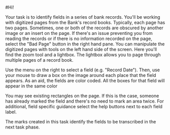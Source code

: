 #Hi!

Your task is to identify fields in a series of bank records. You'll be working with digitized pages from the Bank's record books. Typically, each page has two pages. Sometimes, one or both of the records are obscured by another image or an insert on the page. If there's an issue preventing you from reading the records or if there is no information recorded on the page, select the "Bad Page" button in the right hand pane. You can manipulate the digitized pages with tools on the left hand side of the screen. Here you'll find the zoom tool and a lightbox. The lightbox allows you to page through multiple pages of a record book.

Use the menu on the right to select a field (e.g. "Record Date"). Then, use your mouse to draw a box on the image around each place that the field appears. As an aid, the fields are color coded. All the boxes for that field will appear in the same color

You may see existing rectangles on the page. If this is the case, someone has already marked the field and there's no need to mark an area twice. For additional, field specific guidance select the help buttons next to each field label.

The marks created in this task identify the fields to be transcribed in the next task phase.

<!--add screenshot of help?-->
